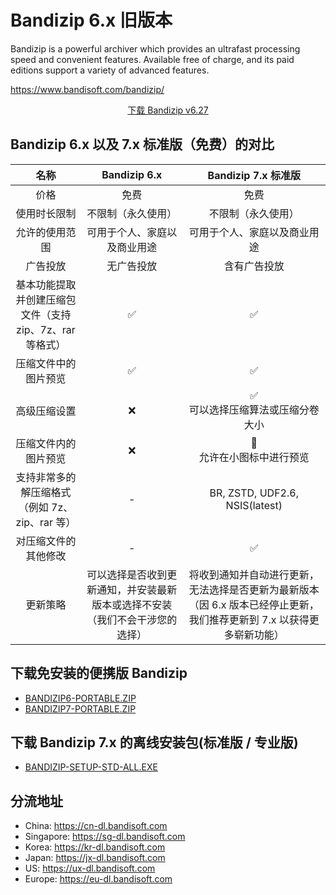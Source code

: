 # Bandizip 6.x 旧版本


Bandizip is a powerful archiver which provides an ultrafast processing speed and convenient features. Available free of charge, and its paid editions support a variety of advanced features.

<!--more-->

<https://www.bandisoft.com/bandizip/>

<center><a class="button" href="https://dl.bandisoft.com/bandizip.old/BANDIZIP6-SETUP.EXE">下载 Bandizip v6.27</a></center>

## Bandizip 6.x 以及 7.x 标准版（免费）的对比

|                           名称                           |                                Bandizip 6\.x                                 |                                                   Bandizip 7\.x 标准版                                                   |
| :------------------------------------------------------: | :--------------------------------------------------------------------------: | :----------------------------------------------------------------------------------------------------------------------: |
|                           价格                           |                                     免费                                     |                                                           免费                                                           |
|                       使用时长限制                       |                              不限制（永久使用）                              |                                                    不限制（永久使用）                                                    |
|                      允许的使用范围                      |                         可用于个人、家庭以及商业用途                         |                                               可用于个人、家庭以及商业用途                                               |
|                         广告投放                         |                                  无广告投放                                  |                                                       含有广告投放                                                       |
| 基本功能提取并创建压缩包文件（支持 zip、7z、rar 等格式） |                                      ✅                                      |                                                            ✅                                                            |
|                   压缩文件中的图片预览                   |                                      ✅                                      |                                                            ✅                                                            |
|                       高级压缩设置                       |                                      ❌                                      |                                           ✅<br>可以选择压缩算法或压缩分卷大小                                           |
|                   压缩文件内的图片预览                   |                                      ❌                                      |                                               🔺<br>允许在小图标中进行预览                                               |
|      支持非常多的解压缩格式（例如 7z、zip、rar 等）      |                                      \-                                      |                                            BR, ZSTD, UDF2\.6, NSIS\(latest\)                                             |
|                   对压缩文件的其他修改                   |                                      \-                                      |                                                            ✅                                                            |
|                         更新策略                         | 可以选择是否收到更新通知，并安装最新版本或选择不安装（我们不会干涉您的选择） | 将收到通知并自动进行更新，无法选择是否更新为最新版本（因 6\.x 版本已经停止更新，我们推荐更新到 7\.x 以获得更多崭新功能） |

## 下载免安装的便携版 Bandizip

- [BANDIZIP6-PORTABLE.ZIP](https://dl.bandisoft.com/bandizip.old/BANDIZIP6-PORTABLE.ZIP)
- [BANDIZIP7-PORTABLE.ZIP](https://dl.bandisoft.com/bandizip.std/BANDIZIP-PORTABLE.ZIP)

## 下载 Bandizip 7.x 的离线安装包(标准版 / 专业版)

- [BANDIZIP-SETUP-STD-ALL.EXE](https://dl.bandisoft.com/bandizip.std/BANDIZIP-SETUP-STD-ALL.EXE)

## 分流地址

- China: <https://cn-dl.bandisoft.com>
- Singapore: <https://sg-dl.bandisoft.com>
- Korea: <https://kr-dl.bandisoft.com>
- Japan: <https://jx-dl.bandisoft.com>
- US: <https://ux-dl.bandisoft.com>
- Europe: <https://eu-dl.bandisoft.com>

